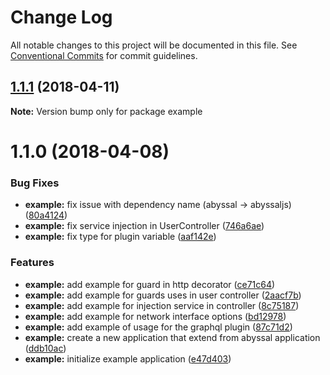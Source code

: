 # Change Log

All notable changes to this project will be documented in this file.
See [Conventional Commits](https://conventionalcommits.org) for commit guidelines.

<a name="1.1.1"></a>
## [1.1.1](https://github.com/remyr/abyssal/compare/example@1.1.0...example@1.1.1) (2018-04-11)




**Note:** Version bump only for package example

<a name="1.1.0"></a>
# 1.1.0 (2018-04-08)


### Bug Fixes

* **example:** fix issue with dependency name (abyssal -> abyssaljs) ([80a4124](https://github.com/remyr/abyssal/commit/80a4124))
* **example:** fix service injection in UserController ([746a6ae](https://github.com/remyr/abyssal/commit/746a6ae))
* **example:** fix type for plugin variable ([aaf142e](https://github.com/remyr/abyssal/commit/aaf142e))


### Features

* **example:** add example for guard in http decorator ([ce71c64](https://github.com/remyr/abyssal/commit/ce71c64))
* **example:** add example for guards uses in user controller ([2aacf7b](https://github.com/remyr/abyssal/commit/2aacf7b))
* **example:** add example for injection service in controller ([8c75187](https://github.com/remyr/abyssal/commit/8c75187))
* **example:** add example for network interface options ([bd12978](https://github.com/remyr/abyssal/commit/bd12978))
* **example:** add example of usage for the graphql plugin ([87c71d2](https://github.com/remyr/abyssal/commit/87c71d2))
* **example:** create a new application that extend from abyssal application ([ddb10ac](https://github.com/remyr/abyssal/commit/ddb10ac))
* **example:** initialize example application ([e47d403](https://github.com/remyr/abyssal/commit/e47d403))
